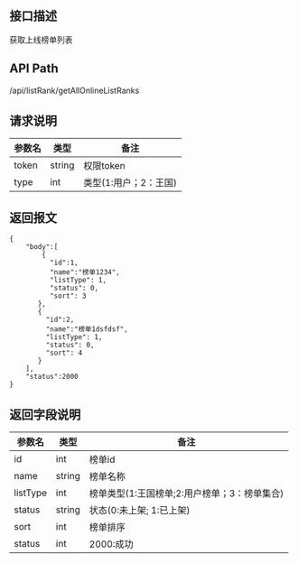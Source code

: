 ## 接口描述
获取上线榜单列表
## API Path
/api/listRank/getAllOnlineListRanks
## 请求说明
|参数名     |类型    |备注             |
|-----------|--------|-----------------|
|token      |string  |权限token        |
|type       |int     |类型(1:用户；2：王国)    |
## 返回报文
```
{
    "body":[
        {
          "id":1,
          "name":"榜单1234",
          "listType": 1,
          "status": 0,
          "sort": 3
       },
       {
         "id":2,
         "name":"榜单1dsfdsf",
         "listType": 1,
         "status": 0,
         "sort": 4
       }
    ],
    "status":2000 
}
```

## 返回字段说明
|参数名   |类型    |备注             |
|---------|--------|-----------------|
|id       |int     |榜单id           |
|name     |string  |榜单名称         |
|listType |int     |榜单类型(1:王国榜单;2:用户榜单；3：榜单集合)   |
|status   |string  |状态(0:未上架; 1:已上架)          |
|sort     |int     |榜单排序         |
|status   |int     |2000:成功        |
